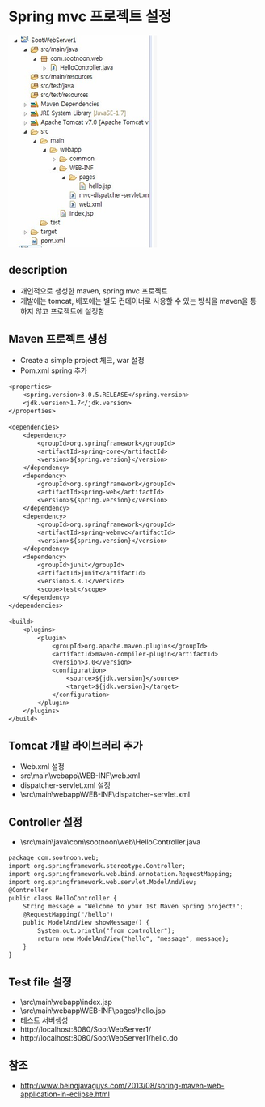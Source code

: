 # Spring mvc 프로젝트 설정

<!--
description = 조금 오래된 자료
tag = programming, java, spring
-->

![javadoc](images/d20160924_spring_mvc1.png)

## description

- 개인적으로 생성한 maven, spring mvc 프로젝트
- 개발에는 tomcat, 배포에는 별도 컨테이너로 사용할 수 있는 방식을 maven을 통하지 않고 프로젝트에 설정함

## Maven 프로젝트 생성

- Create a simple project 체크, war 설정
- Pom.xml spring 추가

```
<properties>
	<spring.version>3.0.5.RELEASE</spring.version>
	<jdk.version>1.7</jdk.version>
</properties>

<dependencies>
	<dependency>
		<groupId>org.springframework</groupId>
		<artifactId>spring-core</artifactId>
		<version>${spring.version}</version>
	</dependency>
	<dependency>
		<groupId>org.springframework</groupId>
		<artifactId>spring-web</artifactId>
		<version>${spring.version}</version>
	</dependency>
	<dependency>
		<groupId>org.springframework</groupId>
		<artifactId>spring-webmvc</artifactId>
		<version>${spring.version}</version>
	</dependency>
	<dependency>
		<groupId>junit</groupId>
		<artifactId>junit</artifactId>
		<version>3.8.1</version>
		<scope>test</scope>
	</dependency>
</dependencies>

<build>
	<plugins>
		<plugin>
			<groupId>org.apache.maven.plugins</groupId>
			<artifactId>maven-compiler-plugin</artifactId>
			<version>3.0</version>
			<configuration>
				<source>${jdk.version}</source>
				<target>${jdk.version}</target>
			</configuration>
		</plugin>
	</plugins>
</build>
```

## Tomcat 개발 라이브러리 추가

- Web.xml 설정
- src\main\webapp\WEB-INF\web.xml
- dispatcher-servlet.xml 설정
- \src\main\webapp\WEB-INF\dispatcher-servlet.xml

## Controller 설정

- \src\main\java\com\sootnoon\web\HelloController.java

```
package com.sootnoon.web;
import org.springframework.stereotype.Controller;
import org.springframework.web.bind.annotation.RequestMapping;
import org.springframework.web.servlet.ModelAndView;
@Controller
public class HelloController {
	String message = "Welcome to your 1st Maven Spring project!";
	@RequestMapping("/hello")
	public ModelAndView showMessage() {
		System.out.println("from controller");
		return new ModelAndView("hello", "message", message);
	}
}
```

## Test file 설정

- \src\main\webapp\index.jsp
- \src\main\webapp\WEB-INF\pages\hello.jsp
- 테스트 서버생성
- http://localhost:8080/SootWebServer1/
- http://localhost:8080/SootWebServer1/hello.do

## 참조

- http://www.beingjavaguys.com/2013/08/spring-maven-web-application-in-eclipse.html
